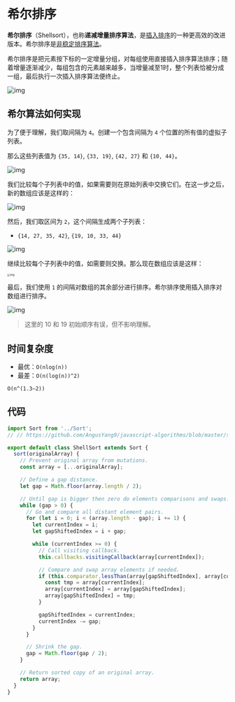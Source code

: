 # 希尔排序

**希尔排序**（Shellsort），也称**递减增量排序算法**，是[插入排序](/theme/sorting/insertion-sort.html)的一种更高效的改进版本。希尔排序是[非稳定排序算法](https://baike.baidu.com/item/%E6%8E%92%E5%BA%8F%E7%AE%97%E6%B3%95%E7%A8%B3%E5%AE%9A%E6%80%A7)。

希尔排序是把元素按下标的一定增量分组，对每组使用直接插入排序算法排序；随着增量逐渐减少，每组包含的元素越来越多，当增量减至1时，整个列表恰被分成一组，最后执行一次插入排序算法便终止。

![img](http://img.90paw.com/AngusYang9/2020-07-12%2001-41-05.gif)

## 希尔算法如何实现

为了便于理解，我们取间隔为 `4`。创建一个包含间隔为 `4` 个位置的所有值的虚拟子列表。

那么这些列表值为 `{35, 14}`, `{33, 19}`, `{42, 27}` 和 `{10, 44}`。

![img](http://img.90paw.com/AngusYang9/2020-07-12%2011-23-44.png)

我们比较每个子列表中的值，如果需要则在原始列表中交换它们。在这一步之后，新的数组应该是这样的：

![img](http://img.90paw.com/AngusYang9/2020-07-12%2011-30-15.png)

然后，我们取区间为 `2`，这个间隔生成两个子列表：

- `{14, 27, 35, 42}`, `{19, 10, 33, 44}`

![img](http://img.90paw.com/AngusYang9/2020-07-12%2011-38-00.png)

继续比较每个子列表中的值，如需要则交换。那么现在数组应该是这样：

<img src="http://img.90paw.com/AngusYang9/2020-07-12%2011-57-06.png" alt="img" style="zoom: 40%;" />

最后，我们使用 `1` 的间隔对数组的其余部分进行排序。希尔排序使用插入排序对数组进行排序。

![img](http://img.90paw.com/AngusYang9/2020-07-12%2012-06-39.png)

> 这里的 10 和 19 初始顺序有误，但不影响理解。

## 时间复杂度

- 最优：`O(nlog(n))`
- 最差：`O(n(log(n))^2)`

`O(n^(1.3—2))`

## 代码

```javascript
import Sort from '../Sort';
// // https://github.com/AngusYang9/javascript-algorithms/blob/master/src/algorithms/sorting/Sort.js 

export default class ShellSort extends Sort {
  sort(originalArray) {
    // Prevent original array from mutations.
    const array = [...originalArray];

    // Define a gap distance.
    let gap = Math.floor(array.length / 2);

    // Until gap is bigger then zero do elements comparisons and swaps.
    while (gap > 0) {
      // Go and compare all distant element pairs.
      for (let i = 0; i < (array.length - gap); i += 1) {
        let currentIndex = i;
        let gapShiftedIndex = i + gap;

        while (currentIndex >= 0) {
          // Call visiting callback.
          this.callbacks.visitingCallback(array[currentIndex]);

          // Compare and swap array elements if needed.
          if (this.comparator.lessThan(array[gapShiftedIndex], array[currentIndex])) {
            const tmp = array[currentIndex];
            array[currentIndex] = array[gapShiftedIndex];
            array[gapShiftedIndex] = tmp;
          }

          gapShiftedIndex = currentIndex;
          currentIndex -= gap;
        }
      }

      // Shrink the gap.
      gap = Math.floor(gap / 2);
    }

    // Return sorted copy of an original array.
    return array;
  }
}
```

